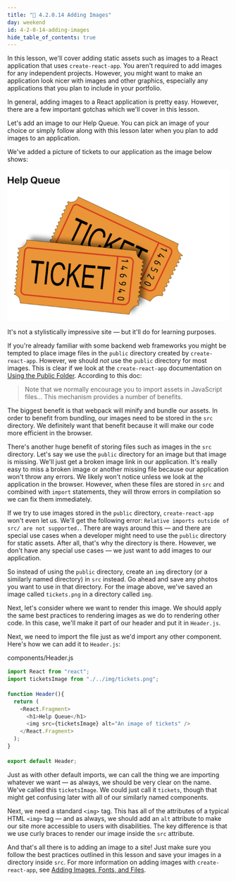 ```yaml
---
title: "📓 4.2.0.14 Adding Images"
day: weekend
id: 4-2-0-14-adding-images
hide_table_of_contents: true
---
```


In this lesson, we'll cover adding static assets such as images to a React application that uses `create-react-app`. You aren't required to add images for any independent projects. However, you might want to make an application look nicer with images and other graphics, especially any applications that you plan to include in your portfolio.

In general, adding images to a React application is pretty easy. However, there are a few important gotchas which we'll cover in this lesson.

Let's add an image to our Help Queue. You can pick an image of your choice or simply follow along with this lesson later when you plan to add images to an application.

We've added a picture of tickets to our application as the image below shows:

![Header component has a tickets image.](/images/React/Week-1-React-2019/tickets-image.png)

It's not a stylistically impressive site — but it'll do for learning purposes.

If you're already familiar with some backend web frameworks you might be tempted to place image files in the `public` directory created by `create-react-app`. However, we should _not_ use the `public` directory for most images. This is clear if we look at the `create-react-app` documentation on [Using the Public Folder](https://create-react-app.dev/docs/using-the-public-folder/). According to this doc:

> Note that we normally encourage you to import assets in JavaScript files... This mechanism provides a number of benefits.

The biggest benefit is that webpack will minify and bundle our assets. In order to benefit from bundling, our images need to be stored in the `src` directory. We definitely want that benefit because it will make our code more efficient in the browser.

There's another huge benefit of storing files such as images in the `src` directory. Let's say we use the `public` directory for an image but that image is missing. We'll just get a broken image link in our application. It's really easy to miss a broken image or another missing file because our application won't throw any errors. We likely won't notice unless we look at the application in the browser. However, when these files are stored in `src` and combined with `import` statements, they will throw errors in compilation so we can fix them immediately.

If we try to use images stored in the `public` directory, `create-react-app` won't even let us. We'll get the following error: `Relative imports outside of src/ are not supported.`. There are ways around this — and there are special use cases when a developer might need to use the `public` directory for static assets. After all, that's why the directory is there. However, we don't have any special use cases — we just want to add images to our application.

So instead of using the `public` directory, create an `img` directory (or a similarly named directory) in `src` instead. Go ahead and save any photos you want to use in that directory. For the image above, we've saved an image called `tickets.png` in a directory called `img`.

Next, let's consider where we want to render this image. We should apply the same best practices to rendering images as we do to rendering other code. In this case, we'll make it part of our header and put it in `Header.js`.

Next, we need to import the file just as we'd import any other component. Here's how we can add it to `Header.js`:

<div class="filename">components/Header.js</div>

```js
import React from "react";
import ticketsImage from "./../img/tickets.png";

function Header(){
  return (
    <React.Fragment>
      <h1>Help Queue</h1>
      <img src={ticketsImage} alt="An image of tickets" />
    </React.Fragment>
  );
}

export default Header;
```

Just as with other default imports, we can call the thing we are importing whatever we want — as always, we should be very clear on the name. We've called this `ticketsImage`. We could just call it `tickets`, though that might get confusing later with all of our similarly named components.

Next, we need a standard `<img>` tag. This has all of the attributes of a typical HTML `<img>` tag — and as always, we should add an `alt` attribute to make our site more accessible to users with disabilities. The key difference is that we use curly braces to render our image inside the `src` attribute.

And that's all there is to adding an image to a site! Just make sure you follow the best practices outlined in this lesson and save your images in a directory inside `src`. For more information on adding images with `create-react-app`, see [Adding Images, Fonts, and Files](https://create-react-app.dev/docs/adding-images-fonts-and-files/).
